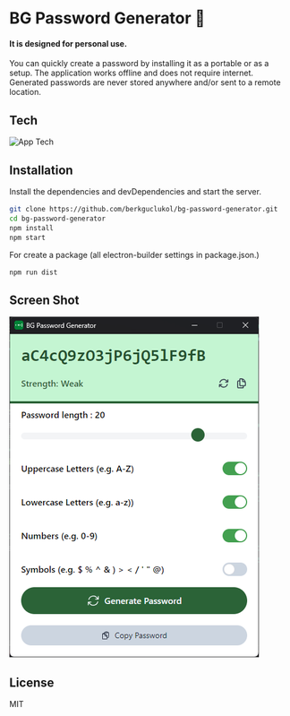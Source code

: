 # BG Password Generator 👋
#### It is designed for personal use.

You can quickly create a password by installing it as a portable or as a setup. The application works offline and does not require internet. Generated passwords are never stored anywhere and/or sent to a remote location.

## Tech
![App Tech](https://skillicons.dev/icons?i=js,tailwind,html,css,nodejs,electron)

## Installation

Install the dependencies and devDependencies and start the server.

```sh
git clone https://github.com/berkguclukol/bg-password-generator.git
cd bg-password-generator
npm install
npm start
```

For create a package (all electron-builder settings in package.json.)

```sh
npm run dist
```
## Screen Shot

![APP UI](https://github.com/berkguclukol/bg-password-generator/blob/main/public/screenshot/screenshot.png?raw=true)


## License

MIT